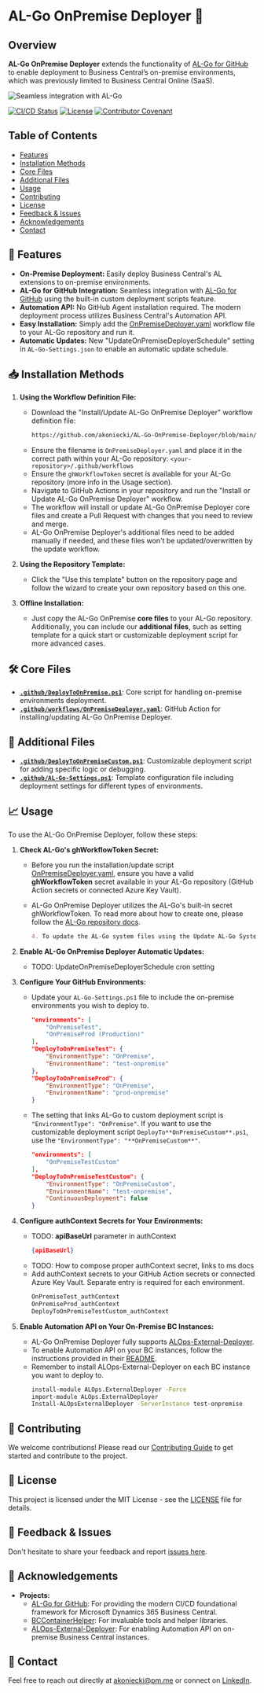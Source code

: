 # AL-Go OnPremise Deployer 🚀

## Overview
**AL-Go OnPremise Deployer** extends the functionality of [AL-Go for GitHub](https://github.com/microsoft/AL-Go) to enable deployment to Business Central’s on-premise environments, which was previously limited to Business Central Online (SaaS).

![Seamless integration with AL-Go](https://i.pinimg.com/originals/4f/7e/ab/4f7eab8b98913e658391c54b57980e68.gif)

[![CI/CD Status](https://img.shields.io/github/actions/workflow/status/akoniecki/AL-Go-OnPremise-Deployer/CICD.yml)](https://github.com/akoniecki/AL-Go-OnPremise-Deployer/actions)
[![License](https://img.shields.io/github/license/akoniecki/AL-Go-OnPremise-Deployer)](LICENSE)
[![Contributor Covenant](https://img.shields.io/badge/Contributor%20Covenant-2.1-4baaaa.svg)](CODE_OF_CONDUCT.md)

## Table of Contents
- [Features](#-features)
- [Installation Methods](#-installation-methods)
- [Core Files](#-core-files)
- [Additional Files](#additional-files)
- [Usage](#-usage)
- [Contributing](#-contributing)
- [License](#-license)
- [Feedback & Issues](#-feedback--issues)
- [Acknowledgements](#-acknowledgements)
- [Contact](#-contact)

## 🚀 Features
- **On-Premise Deployment:** Easily deploy Business Central's AL extensions to on-premise environments.
- **AL-Go for GitHub Integration:** Seamless integration with [AL-Go for GitHub](https://github.com/microsoft/AL-Go) using the built-in custom deployment scripts feature.
- **Automation API:** No GitHub Agent installation required. The modern deployment process utilizes Business Central's Automation API.
- **Easy Installation:** Simply add the [OnPremiseDeployer.yaml](https://github.com/akoniecki/AL-Go-OnPremise-Deployer/blob/main/.github/workflows/OnPremiseDeployer.yaml) workflow file to your AL-Go repository and run it.
- **Automatic Updates:** New "UpdateOnPremiseDeployerSchedule" setting in `AL-Go-Settings.json` to enable an automatic update schedule.

## 📥 Installation Methods
1. **Using the Workflow Definition File:**
   - Download the "Install/Update AL-Go OnPremise Deployer" workflow definition file:
     ```bash
     https://github.com/akoniecki/AL-Go-OnPremise-Deployer/blob/main/.github/workflows/OnPremiseDeployer.yaml
     ```
   - Ensure the filename is `OnPremiseDeployer.yaml` and place it in the correct path within your AL-Go repository: `<your-repository>/.github/workflows`
   - Ensure the `ghWorkflowToken` secret is available for your AL-Go repository (more info in the Usage section).
   - Navigate to GitHub Actions in your repository and run the "Install or Update AL-Go OnPremise Deployer" workflow.
   - The workflow will install or update AL-Go OnPremise Deployer core files and create a Pull Request with changes that you need to review and merge.
   - AL-Go OnPremise Deployer's additional files need to be added manually if needed, and these files won't be updated/overwritten by the update workflow.

2. **Using the Repository Template:**
   - Click the "Use this template" button on the repository page and follow the wizard to create your own repository based on this one.

3. **Offline Installation:**
   - Just copy the AL-Go OnPremise **core files** to your AL-Go repository. Additionally, you can include our **additional files**, such as setting template for a quick start or customizable deployment script for more advanced cases.

## 🛠️ Core Files
- **[`.github/DeployToOnPremise.ps1`](https://github.com/akoniecki/AL-Go-OnPremise-Deployer/blob/main/.github/DeployToOnPremise.ps1)**: Core script for handling on-premise environments deployment.
- **[`.github/workflows/OnPremiseDeployer.yaml`](https://github.com/akoniecki/AL-Go-OnPremise-Deployer/blob/main/.github/workflows/OnPremiseDeployer.yaml)**: GitHub Action for installing/updating AL-Go OnPremise Deployer.

## 🧰 Additional Files
- **[`.github/DeployToOnPremiseCustom.ps1`](https://github.com/akoniecki/AL-Go-OnPremise-Deployer/blob/main/.github/DeployToOnPremiseCustom.ps1)**: Customizable deployment script for adding specific logic or debugging.
- **[`.github/AL-Go-Settings.ps1`](https://github.com/akoniecki/AL-Go-OnPremise-Deployer/blob/main/.github/AL-Go-Settings.ps1)**: Template configuration file including deployment settings for different types of environments.

## 📈 Usage
To use the AL-Go OnPremise Deployer, follow these steps:

1. **Check AL-Go's ghWorkflowToken Secret:**
   - Before you run the installation/update script [OnPremiseDeployer.yaml](https://github.com/akoniecki/AL-Go-OnPremise-Deployer/blob/main/.github/workflows/OnPremiseDeployer.yaml), ensure you have a valid **ghWorkflowToken** secret available in your AL-Go repository (GitHub Action secrets or connected Azure Key Vault).
   - AL-Go OnPremise Deployer utilizes the AL-Go's built-in secret ghWorkflowToken. To read more about how to create one, please follow the [AL-Go repository docs](https://github.com/microsoft/AL-Go/blob/main/Scenarios/UpdateAlGoSystemFiles.md).

     ```markdown
     4. To update the AL-Go system files using the Update AL-Go System Files workflow, you need to provide a secret called GHTOKENWORKFLOW containing a Personal Access Token with permissions to modify workflows. Personal access tokens are either fine-grained personal access tokens or classic personal access tokens. AL-Go for GitHub works with both
     ```

2. **Enable AL-Go OnPremise Deployer Automatic Updates:**
   - TODO: UpdateOnPremiseDeployerSchedule cron setting 

3. **Configure Your GitHub Environments:**
   - Update your `AL-Go-Settings.ps1` file to include the on-premise environments you wish to deploy to.
     ```json
     "environments": [
         "OnPremiseTest",
         "OnPremiseProd (Production)"
     ],
     "DeployToOnPremiseTest": {
         "EnvironmentType": "OnPremise",
         "EnvironmentName": "test-onpremise"
     },
     "DeployToOnPremiseProd": {
         "EnvironmentType": "OnPremise",
         "EnvironmentName": "prod-onpremise"
     }
     ```
   - The setting that links AL-Go to custom deployment script is `"EnvironmentType": "OnPremise"`. If you want to use the customizable deployment script `DeployTo**OnPremiseCustom**.ps1`, use the `"EnvironmentType": "**OnPremiseCustom**"`.
     ```json
     "environments": [
         "OnPremiseTestCustom"
     ],
     "DeployToOnPremiseTestCustom": {
         "EnvironmentType": "OnPremiseCustom",
         "EnvironmentName": "test-onpremise",
         "ContinuousDeployment": false 
     }
     ```

4. **Configure authContext Secrets for Your Environments:**
   - TODO: **apiBaseUrl** parameter in authContext
     ```json
     {apiBaseUrl}
     ```
   - TODO: How to compose proper authContext secret, links to ms docs
   - Add authContext secrets to your GitHub Action secrets or connected Azure Key Vault. Separate entry is required for each environment.
     ```markdown
     OnPremiseTest_authContext
     OnPremiseProd_authContext
     DeployToOnPremiseTestCustom_authContext
     ```

5. **Enable Automation API on Your On-Premise BC Instances:**
   - AL-Go OnPremise Deployer fully supports [ALOps-External-Deployer](https://github.com/HodorNV/ALOps-External-Deployer).
   - To enable Automation API on your BC instances, follow the instructions provided in their [README](https://github.com/HodorNV/ALOps-External-Deployer).
   - Remember to install ALOps-External-Deployer on each BC instance you want to deploy to.
     ```bash
     install-module ALOps.ExternalDeployer -Force
     import-module ALOps.ExternalDeployer 
     Install-ALOpsExternalDeployer -ServerInstance test-onpremise
     ```

## 🌟 Contributing
We welcome contributions! Please read our [Contributing Guide](CONTRIBUTING.md) to get started and contribute to the project.

## 📜 License
This project is licensed under the MIT License - see the [LICENSE](LICENSE) file for details.

## 💬 Feedback & Issues
Don't hesitate to share your feedback and report [issues here](https://github.com/akoniecki/AL-Go-OnPremise-Deployer/issues).

## 🙌 Acknowledgements
- **Projects:**
  - [AL-Go for GitHub](https://github.com/microsoft/AL-Go): For providing the modern CI/CD foundational framework for Microsoft Dynamics 365 Business Central.
  - [BCContainerHelper](https://github.com/microsoft/navcontainerhelper): For invaluable tools and helper libraries.
  - [ALOps-External-Deployer](https://github.com/HodorNV/ALOps-External-Deployer): For enabling Automation API on on-premise Business Central instances.

## 📧 Contact
Feel free to reach out directly at [akoniecki@pm.me](mailto:akoniecki@pm.me) or connect on [LinkedIn](https://www.linkedin.com/in/akoniecki/).
